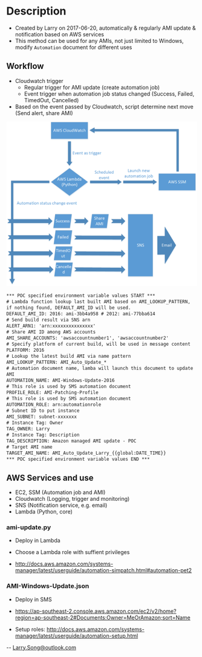 
# Description
* Created by Larry on 2017-06-20, automatically & regularly AMI update & notification based on AWS services
* This method can be used for any AMIs, not just limited to Windows, modify `Automation` document for different uses

## Workflow
* Cloudwatch trigger
	* Regular trigger for AMI update (create automation job)
	* Event trigger when automation job status changed (Success, Failed, TimedOut, Cancelled)
* Based on the event passed by Cloudwatch, script determine next move (Send alert, share AMI)

![alt text](https://github.com/LarrysGIT/AWS-Managed-AMI/blob/master/Images/workflow.png)

```
*** POC specified environment variable values START ***
# Lambda function lookup last built AMI based on AMI_LOOKUP_PATTERN, if nothing found, DEFAULT_AMI_ID will be used.
DEFAULT_AMI_ID: 2016: ami-3bb4a958 # 2012: ami-77bba614
# Send build result via SNS arn
ALERT_ARN1: 'arn:xxxxxxxxxxxxxxx'
# Share AMI ID among AWS accounts
AMI_SHARE_ACCOUNTS: 'awsaccountnumber1', 'awsaccountnumber2'
# Specify platform of current build, will be used in message content
PLATFORM: 2016
# Lookup the latest build AMI via name pattern
AMI_LOOKUP_PATTERN: AMI_Auto_Update_*
# Automation document name, lamba will launch this document to update AMI
AUTOMATION_NAME: AMI-Windows-Update-2016
# This role is used by SMS automation document
PROFILE_ROLE: AMI-Patching-Profile
# This role is used by SMS automation document
AUTOMATION_ROLE: arn:automationrole
# Subnet ID to put instance
AMI_SUBNET: subnet-xxxxxxx
# Instance Tag: Owner
TAG_OWNER: Larry
# Instance Tag: Description
TAG_DESCRIPTION: Amazon managed AMI update - POC
# Target AMI name
TARGET_AMI_NAME: AMI_Auto_Update_Larry_{{global:DATE_TIME}}
*** POC specified environment variable values END ***
```

## AWS Services and use
* EC2, SSM (Automation job and AMI)
* Cloudwatch (Logging, trigger and monitoring)
* SNS (Notification service, e.g. email)
* Lambda (Python, core)

### ami-update.py

* Deploy in Lambda

* Choose a Lambda role with suffient privileges

* http://docs.aws.amazon.com/systems-manager/latest/userguide/automation-simpatch.html#automation-pet2

### AMI-Windows-Update.json

* Deploy in SMS

* https://ap-southeast-2.console.aws.amazon.com/ec2/v2/home?region=ap-southeast-2#Documents:Owner=MeOrAmazon;sort=Name

* Setup roles: http://docs.aws.amazon.com/systems-manager/latest/userguide/automation-setup.html

-- Larry.Song@outlook.com



